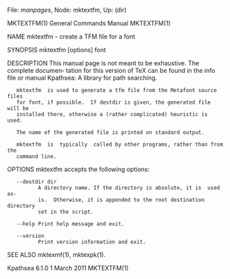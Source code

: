 File: *manpages*,  Node: mktextfm,  Up: (dir)

MKTEXTFM(1)                 General Commands Manual                MKTEXTFM(1)



NAME
       mktextfm - create a TFM file for a font

SYNOPSIS
       mktextfm [options] font

DESCRIPTION
       This  manual page is not meant to be exhaustive.  The complete documen‐
       tation for this version of TeX can be found in the info file or  manual
       Kpathsea: A library for path searching.

       mktextfm  is used to generate a tfm file from the Metafont source files
       for font, if possible.  If destdir is given, the generated file will be
       installed there, otherwise a (rather complicated) heuristic is used.

       The name of the generated file is printed on standard output.

       mktextfm  is  typically  called by other programs, rather than from the
       command line.

OPTIONS
       mktextfm accepts the following options:

       --destdir dir
              A directory name. If the directory is absolute, it is  used  as-
              is.  Otherwise, it is appended to the root destination directory
              set in the script.

       --help Print help message and exit.

       --version
              Print version information and exit.

SEE ALSO
       mktexmf(1), mktexpk(1).



Kpathsea 6.1.0                   1 March 2011                      MKTEXTFM(1)
